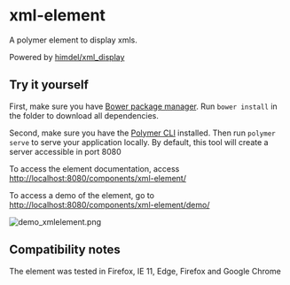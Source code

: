 # xml-element

A polymer element to display xmls.

Powered by [himdel/xml_display](https://github.com/himdel/xml_display)

## Try it yourself

First, make sure you have [Bower package manager](https://bower.io/). Run `bower install` in the folder to download all dependencies.

Second, make sure you have the [Polymer CLI](https://www.npmjs.com/package/polymer-cli) installed. Then run `polymer serve` to serve your application locally. By default, this tool will create a server accessible in port 8080

To access the element documentation, access [http://localhost:8080/components/xml-element/](http://localhost:8080/components/xml-element/)

To access a demo of the element, go to [http://localhost:8080/components/xml-element/demo/](http://localhost:8080/components/xml-element/demo/)


![demo_xmlelement.png](http://s27.postimg.org/fioz0s4pv/demo_xmlelement.png)

## Compatibility notes

The element was tested in Firefox, IE 11, Edge, Firefox and Google Chrome
